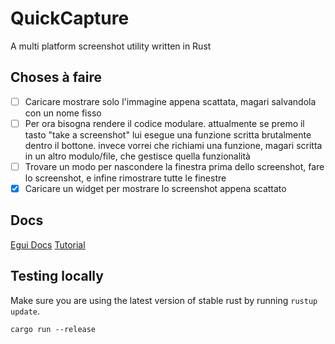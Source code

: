 # QuickCapture
A multi platform screenshot utility written in Rust

## Choses à faire
- [ ] Caricare mostrare solo l'immagine appena scattata, magari salvandola con un nome fisso
- [ ] Per ora bisogna rendere il codice modulare. attualmente se premo il tasto "take a screenshot" lui esegue una funzione scritta brutalmente dentro il bottone. invece vorrei che richiami una funzione, magari scritta in un altro modulo/file, che gestisce quella funzionalità
- [ ] Trovare un modo per nascondere la finestra prima dello screenshot, fare lo screenshot, e infine rimostrare tutte le finestre
- [x] Caricare un widget per mostrare lo screenshot appena scattato 

## Docs
[Egui Docs](https://docs.rs/egui/latest/egui/)
[Tutorial](https://youtu.be/NtUkr_z7l84)

## Testing locally

Make sure you are using the latest version of stable rust by running `rustup update`.

`cargo run --release`